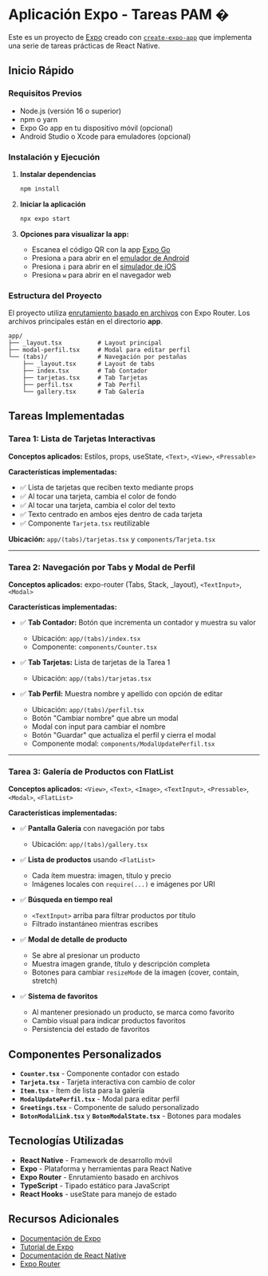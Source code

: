 # Aplicación Expo - Tareas PAM �

Este es un proyecto de [Expo](https://expo.dev) creado con [`create-expo-app`](https://www.npmjs.com/package/create-expo-app) que implementa una serie de tareas prácticas de React Native.

## Inicio Rápido

### Requisitos Previos
- Node.js (versión 16 o superior)
- npm o yarn
- Expo Go app en tu dispositivo móvil (opcional)
- Android Studio o Xcode para emuladores (opcional)

### Instalación y Ejecución

1. **Instalar dependencias**

   ```bash
   npm install
   ```

2. **Iniciar la aplicación**

   ```bash
   npx expo start
   ```

3. **Opciones para visualizar la app:**
   - Escanea el código QR con la app [Expo Go](https://expo.dev/go)
   - Presiona `a` para abrir en el [emulador de Android](https://docs.expo.dev/workflow/android-studio-emulator/)
   - Presiona `i` para abrir en el [simulador de iOS](https://docs.expo.dev/workflow/ios-simulator/)
   - Presiona `w` para abrir en el navegador web

### Estructura del Proyecto

El proyecto utiliza [enrutamiento basado en archivos](https://docs.expo.dev/router/introduction) con Expo Router. Los archivos principales están en el directorio **app**.

```
app/
├── _layout.tsx          # Layout principal
├── modal-perfil.tsx     # Modal para editar perfil
└── (tabs)/              # Navegación por pestañas
    ├── _layout.tsx      # Layout de tabs
    ├── index.tsx        # Tab Contador
    ├── tarjetas.tsx     # Tab Tarjetas
    ├── perfil.tsx       # Tab Perfil
    └── gallery.tsx      # Tab Galería
```

## Tareas Implementadas

### Tarea 1: Lista de Tarjetas Interactivas

**Conceptos aplicados:** Estilos, props, useState, `<Text>`, `<View>`, `<Pressable>`

**Características implementadas:**
- ✅ Lista de tarjetas que reciben texto mediante props
- ✅ Al tocar una tarjeta, cambia el color de fondo
- ✅ Al tocar una tarjeta, cambia el color del texto
- ✅ Texto centrado en ambos ejes dentro de cada tarjeta
- ✅ Componente `Tarjeta.tsx` reutilizable

**Ubicación:** `app/(tabs)/tarjetas.tsx` y `components/Tarjeta.tsx`

---

### Tarea 2: Navegación por Tabs y Modal de Perfil

**Conceptos aplicados:** expo-router (Tabs, Stack, _layout), `<TextInput>`, `<Modal>`

**Características implementadas:**
- ✅ **Tab Contador:** Botón que incrementa un contador y muestra su valor
  - Ubicación: `app/(tabs)/index.tsx`
  - Componente: `components/Counter.tsx`

- ✅ **Tab Tarjetas:** Lista de tarjetas de la Tarea 1
  - Ubicación: `app/(tabs)/tarjetas.tsx`

- ✅ **Tab Perfil:** Muestra nombre y apellido con opción de editar
  - Ubicación: `app/(tabs)/perfil.tsx`
  - Botón "Cambiar nombre" que abre un modal
  - Modal con input para cambiar el nombre
  - Botón "Guardar" que actualiza el perfil y cierra el modal
  - Componente modal: `components/ModalUpdatePerfil.tsx`

---

### Tarea 3: Galería de Productos con FlatList

**Conceptos aplicados:** `<View>`, `<Text>`, `<Image>`, `<TextInput>`, `<Pressable>`, `<Modal>`, `<FlatList>`

**Características implementadas:**
- ✅ **Pantalla Galería** con navegación por tabs
  - Ubicación: `app/(tabs)/gallery.tsx`

- ✅ **Lista de productos** usando `<FlatList>`
  - Cada ítem muestra: imagen, título y precio
  - Imágenes locales con `require(...)` e imágenes por URI

- ✅ **Búsqueda en tiempo real**
  - `<TextInput>` arriba para filtrar productos por título
  - Filtrado instantáneo mientras escribes

- ✅ **Modal de detalle de producto**
  - Se abre al presionar un producto
  - Muestra imagen grande, título y descripción completa
  - Botones para cambiar `resizeMode` de la imagen (cover, contain, stretch)

- ✅ **Sistema de favoritos**
  - Al mantener presionado un producto, se marca como favorito
  - Cambio visual para indicar productos favoritos
  - Persistencia del estado de favoritos

## Componentes Personalizados

- **`Counter.tsx`** - Componente contador con estado
- **`Tarjeta.tsx`** - Tarjeta interactiva con cambio de color
- **`Item.tsx`** - Ítem de lista para la galería
- **`ModalUpdatePerfil.tsx`** - Modal para editar perfil
- **`Greetings.tsx`** - Componente de saludo personalizado
- **`BotonModalLink.tsx`** y **`BotonModalState.tsx`** - Botones para modales

## Tecnologías Utilizadas

- **React Native** - Framework de desarrollo móvil
- **Expo** - Plataforma y herramientas para React Native
- **Expo Router** - Enrutamiento basado en archivos
- **TypeScript** - Tipado estático para JavaScript
- **React Hooks** - useState para manejo de estado

## Recursos Adicionales

- [Documentación de Expo](https://docs.expo.dev/)
- [Tutorial de Expo](https://docs.expo.dev/tutorial/introduction/)
- [Documentación de React Native](https://reactnative.dev/)
- [Expo Router](https://docs.expo.dev/router/introduction/)

